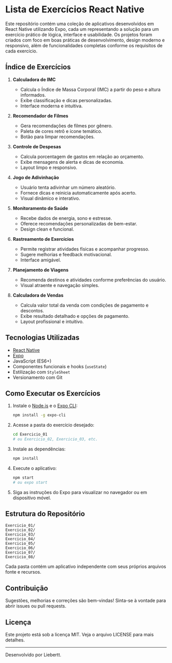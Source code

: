 # Lista de Exercícios React Native

Este repositório contém uma coleção de aplicativos desenvolvidos em React Native utilizando Expo, cada um representando a solução para um exercício prático de lógica, interface e usabilidade. Os projetos foram criados com foco em boas práticas de desenvolvimento, design moderno e responsivo, além de funcionalidades completas conforme os requisitos de cada exercício.

## Índice de Exercícios

1. **Calculadora de IMC**
   - Calcula o Índice de Massa Corporal (IMC) a partir do peso e altura informados.
   - Exibe classificação e dicas personalizadas.
   - Interface moderna e intuitiva.

2. **Recomendador de Filmes**
   - Gera recomendações de filmes por gênero.
   - Paleta de cores retrô e ícone temático.
   - Botão para limpar recomendações.

3. **Controle de Despesas**
   - Calcula porcentagem de gastos em relação ao orçamento.
   - Exibe mensagens de alerta e dicas de economia.
   - Layout limpo e responsivo.

4. **Jogo de Adivinhação**
   - Usuário tenta adivinhar um número aleatório.
   - Fornece dicas e reinicia automaticamente após acerto.
   - Visual dinâmico e interativo.

5. **Monitoramento de Saúde**
   - Recebe dados de energia, sono e estresse.
   - Oferece recomendações personalizadas de bem-estar.
   - Design clean e funcional.

6. **Rastreamento de Exercícios**
   - Permite registrar atividades físicas e acompanhar progresso.
   - Sugere melhorias e feedback motivacional.
   - Interface amigável.

7. **Planejamento de Viagens**
   - Recomenda destinos e atividades conforme preferências do usuário.
   - Visual atraente e navegação simples.

8. **Calculadora de Vendas**
   - Calcula valor total da venda com condições de pagamento e descontos.
   - Exibe resultado detalhado e opções de pagamento.
   - Layout profissional e intuitivo.

## Tecnologias Utilizadas

- [React Native](https://reactnative.dev/)
- [Expo](https://expo.dev/)
- JavaScript (ES6+)
- Componentes funcionais e hooks (`useState`)
- Estilização com `StyleSheet`
- Versionamento com Git

## Como Executar os Exercícios

1. Instale o [Node.js](https://nodejs.org/) e o [Expo CLI](https://docs.expo.dev/get-started/installation/):
   ```bash
   npm install -g expo-cli
   ```
2. Acesse a pasta do exercício desejado:
   ```bash
   cd Exercicio_01
   # ou Exercicio_02, Exercicio_03, etc.
   ```
3. Instale as dependências:
   ```bash
   npm install
   ```
4. Execute o aplicativo:
   ```bash
   npm start
   # ou expo start
   ```
5. Siga as instruções do Expo para visualizar no navegador ou em dispositivo móvel.

## Estrutura do Repositório

```
Exercicio_01/
Exercicio_02/
Exercicio_03/
Exercicio_04/
Exercicio_05/
Exercicio_06/
Exercicio_07/
Exercicio_08/
```
Cada pasta contém um aplicativo independente com seus próprios arquivos fonte e recursos.

## Contribuição

Sugestões, melhorias e correções são bem-vindas! Sinta-se à vontade para abrir issues ou pull requests.

## Licença

Este projeto está sob a licença MIT. Veja o arquivo LICENSE para mais detalhes.

---

Desenvolvido por Liebertt.
